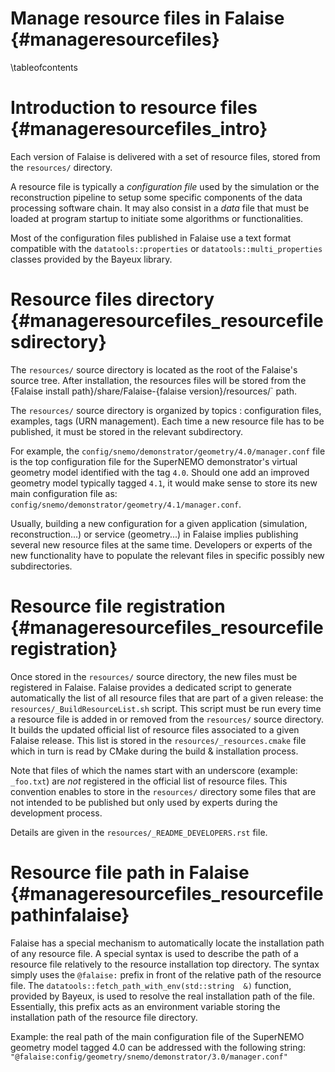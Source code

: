 Manage resource files in Falaise   {#manageresourcefiles}
=================================

\tableofcontents

Introduction to resource files {#manageresourcefiles_intro}
==============================

Each version  of Falaise is  delivered with  a set of  resource files,
stored from the `resources/` directory.

A  resource file  is  typically  a *configuration  file*  used by  the
simulation  or  the reconstruction  pipeline  to  setup some  specific
components of the data processing  software chain. It may also consist
in a  *data* file that must  be loaded at program  startup to initiate
some algorithms or functionalities.

Most of the configuration files published in Falaise use a text format
compatible       with      the       ``datatools::properties``      or
``datatools::multi_properties``   classes  provided   by  the   Bayeux
library.

Resource files directory {#manageresourcefiles_resourcefilesdirectory}
========================

The  `resources/` source  directory  is  located as  the  root of  the
Falaise's source  tree.  After installation, the  resources files will
be  stored  from  the  ̀{Falaise  install  path}/share/Falaise-{falaise
version}/resources/` path.

The   `resources/`  source   directory  is   organized  by   topics  :
configuration files, examples, tags (URN  management). Each time a new
resource file has  to be published, it must be  stored in the relevant
subdirectory.

For                            example,                            the
``config/snemo/demonstrator/geometry/4.0/manager.conf``  file  is  the
top  configuration  file  for  the  SuperNEMO  demonstrator's  virtual
geometry model  identified with  the tag ``4.0``.   Should one  add an
improved geometry model typically tagged  ``4.1``, it would make sense
to     store    its     new     main     configuration    file     as:
``config/snemo/demonstrator/geometry/4.1/manager.conf``.

Usually,  building  a  new   configuration  for  a  given  application
(simulation, reconstruction...)  or  service (geometry...)  in Falaise
implies  publishing  several new  resource  files  at the  same  time.
Developers or  experts of the  new functionality have to  populate the
relevant files  in specific possibly new  subdirectories.

Resource file registration {#manageresourcefiles_resourcefileregistration}
==========================


Once stored in  the `resources/` source directory, the  new files must
be  registered in  Falaise.  Falaise  provides a  dedicated script  to
generate automatically the list of all resource files that are part of
a given  release: the `resources/_BuildResourceList.sh`  script.  This
script must be run  every time a resource file is  added in or removed
from  the  `resources/`  source  directory.   It  builds  the  updated
official list of resource files associated to a given Falaise release.
This list is stored in  the `resources/_resources.cmake` file which in
turn is read by CMake during the build & installation process.

Note that files of which the  names start with an underscore (example:
``_foo.txt``) are  *not* registered in  the official list  of resource
files.   This  convention  enables  to  store  in  the  ``resources/``
directory some  files that are not  intended to be published  but only
used by experts during the development process.

Details are given in the `resources/_README_DEVELOPERS.rst` file.

Resource file path in Falaise {#manageresourcefiles_resourcefilepathinfalaise}
=============================

Falaise  has   a  special   mechanism  to  automatically   locate  the
installation path of  any resource file.  A special syntax  is used to
describe  the path  of  a  resource file  relatively  to the  resource
installation top  directory. The syntax simply  uses the ``@falaise:``
prefix  in front  of  the relative  path of  the  resource file.   The
``datatools::fetch_path_with_env(std::string  &)`` function,  provided
by Bayeux, is used to resolve  the real installation path of the file.
Essentially, this prefix  acts as an environment  variable storing the
installation path of the resource file directory.

Example: the real path of the main configuration file of the SuperNEMO geometry model
tagged 4.0 can be addressed with the following string:
``"@falaise:config/geometry/snemo/demonstrator/3.0/manager.conf"``
